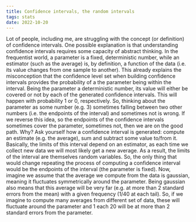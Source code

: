```yaml
---
title: Confidence intervals, the random intervals
tags: stats
date: 2022-10-20
---
```


Lot of people, including me, are struggling with the concept (or definition) of confidence intervals. One possible explanation is that understanding confidence intervals requires some capacity of abstract thinking. In the frequentist world, a parameter is a fixed, deterministic number, while an estimator (such as the average) is, by definition, a function of the data (i.e. its value changes from one sample to another). This already explains the misconception that the confidence level set when building confidence intervals provides the probability of a the parameter being within the interval. Being the parameter a deterministic number, its value will either be covered or not by each of the generated confidence intervals. This will happen with probability 1 or 0, respectively. So, thinking about the parameter as some number (e.g. 3) sometimes falling between two other numbers (i.e. the endpoints of the interval) and sometimes not is wrong. If we reverse this idea, so the endpoints of the confidence intervals sometimes cover the parameter, sometimes not, then we are on the good path. Why? Ask yourself how a confidence interval is generated: compute an estimate (e.g. the average), sum and subtract some value to/from it. Basically, the limits of this interval depend on an estimator, as each time we collect new data we will most likely get a new average. As a result, the limits of the interval are themselves random variables. So, the only thing that would change repeating the process of computing a confidence interval would be the endpoints of the interval (the parameter is fixed). Now, imagine we assume that the average we compute from the data is gaussian, meaning it fluctuates symmetrically around the parameter. Being gaussian also means that this average will be very far (e.g. at more than 2 standard errors from the mean) with a given frequency (1/40 at each tail). So, if we imagine to compute many averages from different set of data, these will fluctuate around the parameter and 1 each 20 will be at more than 2 standard errors from the parameter.  
